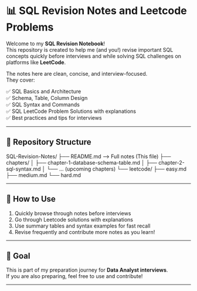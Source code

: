 # 📊 SQL Revision Notes and Leetcode Problems

Welcome to my **SQL Revision Notebook**!  
This repository is created to help me (and you!) revise important SQL concepts quickly before interviews and while solving SQL challenges on platforms like **LeetCode**.

The notes here are clean, concise, and interview-focused.  
They cover:

✅ SQL Basics and Architecture  
✅ Schema, Table, Column Design  
✅ SQL Syntax and Commands  
✅ SQL LeetCode Problem Solutions with explanations  
✅ Best practices and tips for interviews

---

## 📌 Repository Structure
SQL-Revision-Notes/
├── README.md --> Full notes (This file)
├── chapters/
│ ├── chapter-1-database-schema-table.md
│ ├── chapter-2-sql-syntax.md
│ └── ... (upcoming chapters)
└── leetcode/
├── easy.md
├── medium.md
└── hard.md

---

## 🚀 How to Use

1. Quickly browse through notes before interviews
2. Go through Leetcode solutions with explanations
3. Use summary tables and syntax examples for fast recall
4. Revise frequently and contribute more notes as you learn!

---

## 🎯 Goal

This is part of my preparation journey for **Data Analyst interviews**.  
If you are also preparing, feel free to use and contribute!

---

